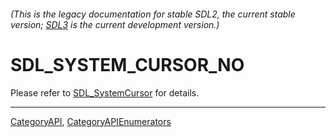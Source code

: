 ###### (This is the legacy documentation for stable SDL2, the current stable version; [SDL3](https://wiki.libsdl.org/SDL3/) is the current development version.)
# SDL_SYSTEM_CURSOR_NO

Please refer to [SDL_SystemCursor](SDL_SystemCursor) for details.

----
[CategoryAPI](CategoryAPI), [CategoryAPIEnumerators](CategoryAPIEnumerators)

